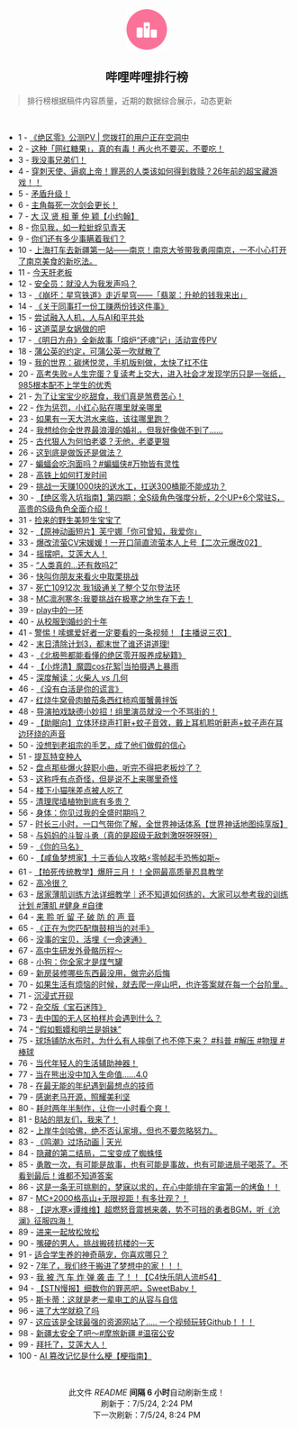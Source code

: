 <div align="center">
    <img src="./assets/icon_rank.png" alt="logo" />
    <h2>哔哩哔哩排行榜</h>
</div>

> 排行榜根据稿件内容质量，近期的数据综合展示，动态更新

<br />

<ul><li><span>1 - <a href=https://www.bilibili.com/BV1vy411B7cd>《绝区零》公测PV | 您拨打的用户正在空洞中</a></span></li><li><span>2 - <a href=https://www.bilibili.com/BV14w4m1a79e>这种「网红糖果」，真的有毒！再火也不要买，不要吃！</a></span></li><li><span>3 - <a href=https://www.bilibili.com/BV1Bi421Y7Ub>我没事兄弟们！</a></span></li><li><span>4 - <a href=https://www.bilibili.com/BV1JZ421T7kK>穿刺天使、逼疯上帝！罪恶的人类该如何得到救赎？26年前的超宝藏游戏！！</a></span></li><li><span>5 - <a href=https://www.bilibili.com/BV1Kz421B7vS>矛盾升级！</a></span></li><li><span>6 - <a href=https://www.bilibili.com/BV1xb421n7c8>主角每死一次剑会更长！</a></span></li><li><span>7 - <a href=https://www.bilibili.com/BV1NZ421T7Fa>大 汉 贤 相 董 仲 颖【小约翰】</a></span></li><li><span>8 - <a href=https://www.bilibili.com/BV1NW421d7A4>你见我，如一粒蚍蜉见青天</a></span></li><li><span>9 - <a href=https://www.bilibili.com/BV136421f7gM>你们还有多少事瞒着我们？</a></span></li><li><span>10 - <a href=https://www.bilibili.com/BV1kx4y1x7cU>上海打车去新疆第一站——南京！南京大爷带我勇闯南京，一不小心打开了南京美食的新吃法。</a></span></li><li><span>11 - <a href=https://www.bilibili.com/BV1rz421B7k4>今天肝老板</a></span></li><li><span>12 - <a href=https://www.bilibili.com/BV18S411c7qZ>安全员：就没人为我发声吗？</a></span></li><li><span>13 - <a href=https://www.bilibili.com/BV1nT421k75K>《崩坏：星穹铁道》走近星穹——「翡翠：升舱的钱我来出」</a></span></li><li><span>14 - <a href=https://www.bilibili.com/BV19x4y1x7th>《关于同事打一份工赚两份钱这件事》</a></span></li><li><span>15 - <a href=https://www.bilibili.com/BV19y411q7tg>尝试融入人机，人与AI和平共处</a></span></li><li><span>16 - <a href=https://www.bilibili.com/BV16m421V7Zh>这道菜是女娲做的吧</a></span></li><li><span>17 - <a href=https://www.bilibili.com/BV1uZ421u78E>《明日方舟》全新故事「熔炉“还魂”记」活动宣传PV</a></span></li><li><span>18 - <a href=https://www.bilibili.com/BV1Ux4y1x7rM>蒲公英的约定，可蒲公英一吹就散了</a></span></li><li><span>19 - <a href=https://www.bilibili.com/BV1PM4m127wv>我的世界：碳烤悦灵，手机版别做，太快了扛不住</a></span></li><li><span>20 - <a href=https://www.bilibili.com/BV1Gf421z7Px>高考失败=人生完蛋？复读考上交大，进入社会才发现学历只是一张纸，985根本配不上学生的优秀</a></span></li><li><span>21 - <a href=https://www.bilibili.com/BV1c1421875c>为了让宝宝少吃甜食，我们真是煞费苦心！</a></span></li><li><span>22 - <a href=https://www.bilibili.com/BV1pi421Y7xo>作为惩罚，小红心贴在哪里就亲哪里</a></span></li><li><span>23 - <a href=https://www.bilibili.com/BV1e4421U7ee>如果有一天大洪水来临，该往哪里跑？</a></span></li><li><span>24 - <a href=https://www.bilibili.com/BV1sJ4m1M7B6>我想给你全世界最浪漫的婚礼，但我好像做不到了......</a></span></li><li><span>25 - <a href=https://www.bilibili.com/BV1r1421r72B>古代狠人为何怕老婆？无他，老婆更狠</a></span></li><li><span>26 - <a href=https://www.bilibili.com/BV1gi421v74j>这到底是做饭还是做法？</a></span></li><li><span>27 - <a href=https://www.bilibili.com/BV1Js421M7Wn>蝙蝠会吃泡面吗？#蝙蝠侠#万物皆有灵性</a></span></li><li><span>28 - <a href=https://www.bilibili.com/BV1ST421r73b>高铁上如何打发时间</a></span></li><li><span>29 - <a href=https://www.bilibili.com/BV1wZ421T7Jp>挑战一天赚1000块的送水工，扛送300桶能不能成功？</a></span></li><li><span>30 - <a href=https://www.bilibili.com/BV1Rz421q7cE>【绝区零入坑指南】第四期：全S级角色强度分析，2个UP+6个常驻S，高贵的S级角色全面介绍！</a></span></li><li><span>31 - <a href=https://www.bilibili.com/BV1Lm421G71V>捡来的野生美短生宝宝了</a></span></li><li><span>32 - <a href=https://www.bilibili.com/BV1C1421C71P>【原神动画短片】芙宁娜「你可曾知，我爱你」</a></span></li><li><span>33 - <a href=https://www.bilibili.com/BV14f421Q77B>爆改流萤CV宋媛媛！一开口简直流萤本人上号【二次元爆改02】</a></span></li><li><span>34 - <a href=https://www.bilibili.com/BV1af421z74C>摇摆吧，艾莲大人！</a></span></li><li><span>35 - <a href=https://www.bilibili.com/BV1rx4y1t726>“人类真的…还有救吗2”</a></span></li><li><span>36 - <a href=https://www.bilibili.com/BV1E4421U7uD>快叫你朋友来看火中取栗挑战</a></span></li><li><span>37 - <a href=https://www.bilibili.com/BV15b421n7AX>死亡10912次 我1级通关了整个艾尔登法环</a></span></li><li><span>38 - <a href=https://www.bilibili.com/BV1iy411z7zM>MC凛冽寒冬:我要挑战在极寒之地生存下去！</a></span></li><li><span>39 - <a href=https://www.bilibili.com/BV144421D7HV>play中的一环</a></span></li><li><span>40 - <a href=https://www.bilibili.com/BV1Z1421r7yw>从校服到婚纱的十年</a></span></li><li><span>41 - <a href=https://www.bilibili.com/BV1gf421z7eC>警惕！嗦螺爱好者一定要看的一条视频！【主播说三农】</a></span></li><li><span>42 - <a href=https://www.bilibili.com/BV1zw4m1a7kY>末日清除计划3，都末世了谁还讲道理!</a></span></li><li><span>43 - <a href=https://www.bilibili.com/BV1sJ4m1u7Gi>《北极熊都能看懂的绝区零开服养成秘籍》</a></span></li><li><span>44 - <a href=https://www.bilibili.com/BV11M4m127TW>【小烨清】魔圆cos花絮|当拍摄遇上暴雨</a></span></li><li><span>45 - <a href=https://www.bilibili.com/BV1aE421A7TE>深度解读：火柴人 vs 几何</a></span></li><li><span>46 - <a href=https://www.bilibili.com/BV12i421a7WQ>《没有白活是你的谎言》</a></span></li><li><span>47 - <a href=https://www.bilibili.com/BV1nW421d7xV>红烧牛窝骨肉酿茄条西红柿鸡蛋蟹黄拌饭</a></span></li><li><span>48 - <a href=https://www.bilibili.com/BV1hZ421T7Ci>导演拍戏缺德小妙招！组里演员就没一个不骂街的！</a></span></li><li><span>49 - <a href=https://www.bilibili.com/BV1Vf421z7zL>【助眠向】立体环绕声打鼾+蚊子音效，戴上耳机聆听鼾声+蚊子声在耳边环绕的声音</a></span></li><li><span>50 - <a href=https://www.bilibili.com/BV1mZ421K7PN>没想到老祖宗的手艺，成了他们做假的信心</a></span></li><li><span>51 - <a href=https://www.bilibili.com/BV1LT421a7jt>提瓦特变种人</a></span></li><li><span>52 - <a href=https://www.bilibili.com/BV1f4421S7VS>盘点那些爆火辞职小曲，听完不得把老板炒了？</a></span></li><li><span>53 - <a href=https://www.bilibili.com/BV1WZ421T7xx>这称呼有点奇怪，但是说不上来哪里奇怪</a></span></li><li><span>54 - <a href=https://www.bilibili.com/BV1b6421Z7dQ>楼下小猫咪差点被人吃了</a></span></li><li><span>55 - <a href=https://www.bilibili.com/BV1PS421R7a9>清理爬墙植物到底有多贵？</a></span></li><li><span>56 - <a href=https://www.bilibili.com/BV1hf421B7mi>身体：你见过我的全盛时期吗？</a></span></li><li><span>57 - <a href=https://www.bilibili.com/BV1fS421R7VW>时长三小时，一口气带你了解，全世界神话体系【世界神话地图纯享版】</a></span></li><li><span>58 - <a href=https://www.bilibili.com/BV13Z421T7Av>与妈妈的斗智斗勇（真的是超级无敌刺激呀呀呀呀）</a></span></li><li><span>59 - <a href=https://www.bilibili.com/BV1Bb421H7gv>《你的马名》</a></span></li><li><span>60 - <a href=https://www.bilibili.com/BV12i421a7gJ>【咸鱼梦想家】十三香仙人攻略⚡零帧起手恐怖如斯~</a></span></li><li><span>61 - <a href=https://www.bilibili.com/BV1Gf421z7NH>【拍死传统教学】爆肝三月！！全网最高质量忍具教学</a></span></li><li><span>62 - <a href=https://www.bilibili.com/BV1W1421k7Yj>高冷很？</a></span></li><li><span>63 - <a href=https://www.bilibili.com/BV1ox4y1b7cz>居家薄肌训练方法详细教学｜还不知道如何练的，大家可以参考我的训练计划 #薄肌 #健身 #自律</a></span></li><li><span>64 - <a href=https://www.bilibili.com/BV1n4421D7ar>来 聆 听 留 子 破 防 的 声 音</a></span></li><li><span>65 - <a href=https://www.bilibili.com/BV1jZ421u7UY>《正在为您匹配旗鼓相当的对手》</a></span></li><li><span>66 - <a href=https://www.bilibili.com/BV15f421q7jF>没事的宝贝，活埋《一命速通》</a></span></li><li><span>67 - <a href=https://www.bilibili.com/BV15m421G7gH>高中生研发外骨骼历程～</a></span></li><li><span>68 - <a href=https://www.bilibili.com/BV1qS421R7Dr>小狗：你全家才是煤气罐</a></span></li><li><span>69 - <a href=https://www.bilibili.com/BV1Gf421q7d4>新房装修哪些东西最没用，做完必后悔</a></span></li><li><span>70 - <a href=https://www.bilibili.com/BV1UM4m117NR>如果生活有烦恼的时候，就去爬一座山吧，也许答案就在每一个台阶里。</a></span></li><li><span>71 - <a href=https://www.bilibili.com/BV1Vm42157yH>沉浸式开砚</a></span></li><li><span>72 - <a href=https://www.bilibili.com/BV14E421P7f4>杂交版《宝石迷阵》</a></span></li><li><span>73 - <a href=https://www.bilibili.com/BV1Ey411i7WG>去中国的无人区拍样片会遇到什么？</a></span></li><li><span>74 - <a href=https://www.bilibili.com/BV1Qw4m1Y7V9>“假如甄嬛和明兰是姐妹”</a></span></li><li><span>75 - <a href=https://www.bilibili.com/BV1Jw4m1Y7n9>球场铺防水布时，为什么有人摔倒了也不停下来？ #科普 #解压 #物理 #棒球</a></span></li><li><span>76 - <a href=https://www.bilibili.com/BV1ui421v7ge>当代年轻人的生活辅助神器！</a></span></li><li><span>77 - <a href=https://www.bilibili.com/BV1aH4y1w7kr>当在熊出没中加入生命值……4.0</a></span></li><li><span>78 - <a href=https://www.bilibili.com/BV1Nf421z7ws>在最无能的年纪遇到最想点的技师</a></span></li><li><span>79 - <a href=https://www.bilibili.com/BV1qw4m1a7kv>感谢老马开源，照耀美利坚</a></span></li><li><span>80 - <a href=https://www.bilibili.com/BV1Nb421n7dz>耗时两年半制作，让你一小时看个爽！</a></span></li><li><span>81 - <a href=https://www.bilibili.com/BV1GkhzeiEqp>B站的朋友们，我来了！</a></span></li><li><span>82 - <a href=https://www.bilibili.com/BV11J4m1u7GZ>上岸牛剑哈佛，绝不否认家境，但也不要忽略努力。</a></span></li><li><span>83 - <a href=https://www.bilibili.com/BV1eM4m1m7zs>《鸣潮》过场动画 | 天光</a></span></li><li><span>84 - <a href=https://www.bilibili.com/BV1yz421B7N5>隐藏的第二结局，二宝变成了蜘蛛怪</a></span></li><li><span>85 - <a href=https://www.bilibili.com/BV1CE421A781>勇敢一次，有可能是故事，也有可能是事故，也有可能进局子喝茶了。不看到最后！谁都不知道答案</a></span></li><li><span>86 - <a href=https://www.bilibili.com/BV1zx4y1479k>这是一条无可挑剔的，梦寐以求的，在心中能排在宇宙第一的烤鱼！！</a></span></li><li><span>87 - <a href=https://www.bilibili.com/BV1dx4y1b7vL>MC+2000格高山+无限视距！有多壮观？！</a></span></li><li><span>88 - <a href=https://www.bilibili.com/BV1Jz421q7NX>【逆水寒×谭维维】超燃怒音震撼来袭，势不可挡的勇者BGM，听《沧澜》征服四海！</a></span></li><li><span>89 - <a href=https://www.bilibili.com/BV1tJ4m1M765>进来一起放松放松</a></span></li><li><span>90 - <a href=https://www.bilibili.com/BV171421b78z>嘴硬的男人，挑战搬砖抗楼的一天</a></span></li><li><span>91 - <a href=https://www.bilibili.com/BV1GE421A7J2>适合学生养的神奇萌宠，你喜欢哪只？</a></span></li><li><span>92 - <a href=https://www.bilibili.com/BV15M4m1275y>7年了，我们终于搬进了梦想中的家！！！</a></span></li><li><span>93 - <a href=https://www.bilibili.com/BV1Yz421z7Bb>我 被 汽 车 炸 弹 袭 击 了！！【C4快乐阴人流#54】</a></span></li><li><span>94 - <a href=https://www.bilibili.com/BV1yJ4m1T7tv>【STN慢报】细数你的罪恶吧，SweetBaby！</a></span></li><li><span>95 - <a href=https://www.bilibili.com/BV1n1421k7r9>斯卡蒂：这就是老一辈电工的从容与自信</a></span></li><li><span>96 - <a href=https://www.bilibili.com/BV12b421J7xM>进了大学就稳了吗</a></span></li><li><span>97 - <a href=https://www.bilibili.com/BV1Ys421T7x8>这应该是全球最强的资源网站了..... 一个视频玩转Github！！！</a></span></li><li><span>98 - <a href=https://www.bilibili.com/BV1EJ4m1T7By>新疆太安全了吧～#摩旅新疆 #温宿公安</a></span></li><li><span>99 - <a href=https://www.bilibili.com/BV1cT421k7N4>拜托了，艾莲大人！</a></span></li><li><span>100 - <a href=https://www.bilibili.com/BV1E4421D7Cb>AI 篡改记忆是什么梗【梗指南】</a></span></li></ul>

<br />

<p align=center>此文件 <i>README</i> <b>间隔 6 小时</b>自动刷新生成！<br>刷新于：7/5/24, 2:24 PM<br>下一次刷新：7/5/24, 8:24 PM</p>
